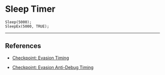 # Sleep Timer

```
Sleep(5000);
SleepEx(5000, TRUE);
```

---
## References

- [Checkpoint: Evasion Timing](https://evasions.checkpoint.com/src/Evasions/techniques/timing.html)

- [Checkpoint: Evasion Anti-Debug Timing](https://evasions.checkpoint.com/src/Anti-Debug/techniques/timing.html)